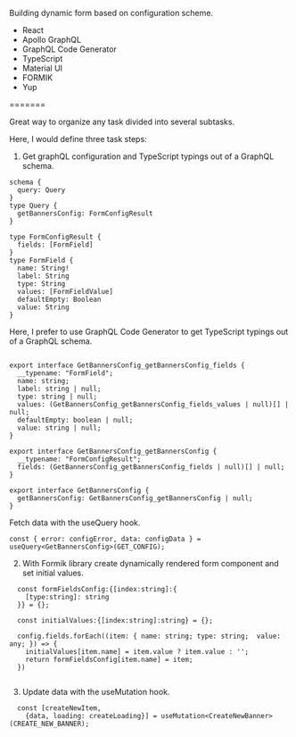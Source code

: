 
Building dynamic form based on configuration scheme.

- React
- Apollo GraphQL
- GraphQL Code Generator
- TypeScript
- Material UI
- FORMIK
- Yup

=======

Great way to organize any task divided into several subtasks.

Here, I would define three task steps:
1. Get graphQL configuration and TypeScript typings out of a GraphQL schema. 

```
schema {
  query: Query
}
type Query {
  getBannersConfig: FormConfigResult
}

type FormConfigResult {
  fields: [FormField]
}
type FormField {
  name: String!
  label: String
  type: String
  values: [FormFieldValue]
  defaultEmpty: Boolean
  value: String
}

```

Here, I prefer to use GraphQL Code Generator to get TypeScript typings out of a GraphQL schema. 

```

export interface GetBannersConfig_getBannersConfig_fields {
  __typename: "FormField";
  name: string;
  label: string | null;
  type: string | null;
  values: (GetBannersConfig_getBannersConfig_fields_values | null)[] | null;
  defaultEmpty: boolean | null;
  value: string | null;
}

export interface GetBannersConfig_getBannersConfig {
  __typename: "FormConfigResult";
  fields: (GetBannersConfig_getBannersConfig_fields | null)[] | null;
}

export interface GetBannersConfig {
  getBannersConfig: GetBannersConfig_getBannersConfig | null;
}

```

Fetch data with the useQuery hook.

```
const { error: configError, data: configData } = useQuery<GetBannersConfig>(GET_CONFIG);

```


2. With Formik library create dynamically rendered form component and set initial values.

```
  const formFieldsConfig:{[index:string]:{
    [type:string]: string
  }} = {};

  const initialValues:{[index:string]:string} = {};

  config.fields.forEach((item: { name: string; type: string;  value: any; }) => {
    initialValues[item.name] = item.value ? item.value : '';
    return formFieldsConfig[item.name] = item;
  })
  
  ```


3. Update data with the useMutation hook.

```
  const [createNewItem, 
    {data, loading: createLoading}] = useMutation<CreateNewBanner>(CREATE_NEW_BANNER);
    
```    

